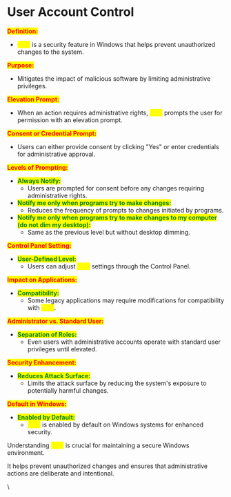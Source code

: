 # User Account Control

<mark style="color:red;">**Definition:**</mark>

* <mark style="color:yellow;">UAC</mark> is a security feature in Windows that helps prevent unauthorized changes to the system.

<mark style="color:red;">**Purpose:**</mark>

* Mitigates the impact of malicious software by limiting administrative privileges.

<mark style="color:red;">**Elevation Prompt:**</mark>

* When an action requires administrative rights, <mark style="color:yellow;">UAC</mark> prompts the user for permission with an elevation prompt.

<mark style="color:red;">**Consent or Credential Prompt:**</mark>

* Users can either provide consent by clicking "Yes" or enter credentials for administrative approval.

<mark style="color:red;">**Levels of Prompting:**</mark>

* <mark style="color:green;">**Always Notify:**</mark>
  * Users are prompted for consent before any changes requiring administrative rights.
* <mark style="color:green;">**Notify me only when programs try to make changes:**</mark>
  * Reduces the frequency of prompts to changes initiated by programs.
* <mark style="color:green;">**Notify me only when programs try to make changes to my computer (do not dim my desktop):**</mark>
  * Same as the previous level but without desktop dimming.

<mark style="color:red;">**Control Panel Setting:**</mark>

* <mark style="color:green;">**User-Defined Level:**</mark>
  * Users can adjust <mark style="color:yellow;">UAC</mark> settings through the Control Panel.

<mark style="color:red;">**Impact on Applications:**</mark>

* <mark style="color:green;">**Compatibility:**</mark>
  * Some legacy applications may require modifications for compatibility with <mark style="color:yellow;">UAC</mark>.

<mark style="color:red;">**Administrator vs. Standard User:**</mark>

* <mark style="color:green;">**Separation of Roles:**</mark>
  * Even users with administrative accounts operate with standard user privileges until elevated.

<mark style="color:red;">**Security Enhancement:**</mark>

* <mark style="color:green;">**Reduces Attack Surface:**</mark>
  * Limits the attack surface by reducing the system's exposure to potentially harmful changes.

<mark style="color:red;">**Default in Windows:**</mark>

* <mark style="color:green;">**Enabled by Default:**</mark>
  * <mark style="color:yellow;">UAC</mark> is enabled by default on Windows systems for enhanced security.

Understanding <mark style="color:yellow;">UAC</mark> is crucial for maintaining a secure Windows environment.&#x20;

It helps prevent unauthorized changes and ensures that administrative actions are deliberate and intentional.

\
